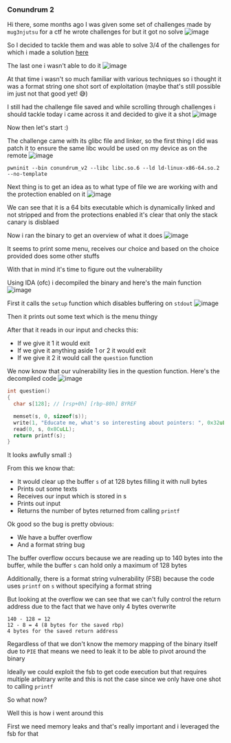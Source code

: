 <h3> Conundrum 2 </h3>

Hi there, some months ago I was given some set of challenges made by `mug3njutsu` for a ctf he wrote challenges for but it got no solve
![image](https://github.com/user-attachments/assets/fa8fff24-d0ed-4eeb-8872-0e5d51771af0)

So I decided to tackle them and was able to solve 3/4 of the challenges for which i made a solution [here](https://github.com/h4ckyou/h4ckyou.github.io/blob/main/posts/ctf/bsides_nairaobi/writeup.md)

The last one i wasn't able to do it
![image](https://github.com/user-attachments/assets/4fa437ad-10f4-4fa1-8a08-0adb088bb05f)

At that time i wasn't so much familiar with various techniques so i thought it was a format string one shot sort of exploitation (maybe that's still possible im just not that good yet! 😅)

I still had the challenge file saved and while scrolling through challenges i should tackle today i came across it and decided to give it a shot
![image](https://github.com/user-attachments/assets/9ca2ec2f-51ab-44fc-bcd2-f722bb76d09b)

Now then let's start :)

The challenge came with its glibc file and linker, so the first thing I did was patch it to ensure the same libc would be used on my device as on the remote
![image](https://github.com/user-attachments/assets/830a5e52-5eb0-4b59-95ee-93970a7e6747)

```
pwninit --bin conundrum_v2 --libc libc.so.6 --ld ld-linux-x86-64.so.2 --no-template
```

Next thing is to get an idea as to what type of file we are working with and the protection enabled on it
![image](https://github.com/user-attachments/assets/570f7798-cc6b-48b7-9852-b1ebbb85cd9f)

We can see that it is a 64 bits executable which is dynamically linked and not stripped and from the protections enabled it's clear that only the stack canary is disblaed

Now i ran the binary to get an overview of what it does
![image](https://github.com/user-attachments/assets/9a53e7ee-9c3d-46bc-9525-584b49ec9b4b)

It seems to print some menu, receives our choice and based on the choice provided does some other stuffs

With that in mind it's time to figure out the vulnerability

Using IDA (ofc) i decompiled the binary and here's the main function
![image](https://github.com/user-attachments/assets/23f960fc-1c0e-4062-9810-c87c3c442909)

First it calls the `setup` function which disables buffering on `stdout`
![image](https://github.com/user-attachments/assets/9a50f60a-ddd6-41a8-beea-6f7a49c1c440)

Then it prints out some text which is the menu thingy

After that it reads in our input and checks this:
- If we give it 1 it would exit
- If we give it anything aside 1 or 2 it would exit
- If we give it 2 it would call the `question` function

We now know that our vulnerability lies in the question function. Here's the decompiled code
![image](https://github.com/user-attachments/assets/2c344559-3806-468e-a7eb-35d77d93f330)

```c
int question()
{
  char s[128]; // [rsp+0h] [rbp-80h] BYREF

  memset(s, 0, sizeof(s));
  write(1, "Educate me, what's so interesting about pointers: ", 0x32uLL);
  read(0, s, 0x8CuLL);
  return printf(s);
}
```

It looks awfully small :) 

From this we know that:
- It would clear up the buffer `s` of at 128 bytes filling it with null bytes
- Prints out some texts
- Receives our input which is stored in s
- Prints out input
- Returns the number of bytes returned from calling `printf`

Ok good so the bug is pretty obvious:
- We have a buffer overflow
- And a format string bug

The buffer overflow occurs because we are reading up to 140 bytes into the buffer, while the buffer `s` can hold only a maximum of 128 bytes

Additionally, there is a format string vulnerability (FSB) because the code uses `printf` on `s` without specifying a format string

But looking at the overflow we can see that we can't fully control the return address due to the fact that we have only 4 bytes overwrite

```
140 - 128 = 12
12 - 8 = 4 (8 bytes for the saved rbp)
4 bytes for the saved return address
```

Regardless of that we don't know the memory mapping of the binary itself due to `PIE` that means we need to leak it to be able to pivot around the binary

Ideally we could exploit the fsb to get code execution but that requires multiple arbitrary write and this is not the case since we only have one shot to calling `printf`

So what now?

Well this is how i went around this

First we need memory leaks and that's really important and i leveraged the fsb for that







